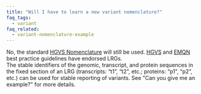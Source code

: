 ```yaml
---
title: "Will I have to learn a new variant nomenclature?"
faq_tags:
  - variant
faq_related:
  - variant-nomenclature-example
---
```


No, the standard [HGVS Nomenclature](http://www.hgvs.org/mutnomen/) will still be used. [HGVS](http://www.hgvs.org/mutnomen/) and [EMQN](http://www.emqn.org/emqn/Home) best practice guidelines have endorsed LRGs.  
The stable identifiers of the genomic, transcript, and protein sequences in the fixed section of an LRG (transcripts: “t1”, “t2”, etc.; proteins: “p1”, “p2”, etc.) can be used for stable reporting of variants. See "Can you give me an example?" for more details.